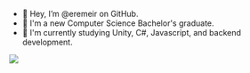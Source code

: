 - 👋 Hey, I’m @eremeir on GitHub.
- 🏫 I'm a new Computer Science Bachelor's graduate.
- 🌱 I'm currently studying Unity, C#, Javascript, and backend development.


![](https://komarev.com/ghpvc/?username=eremeir&style=flat&label=Profile+Views)
